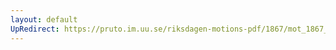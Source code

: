 ```yaml
---
layout: default
UpRedirect: https://pruto.im.uu.se/riksdagen-motions-pdf/1867/mot_1867__ak__266/mot_1867__ak__266-001.pdf
---
```

